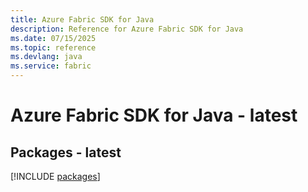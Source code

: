 ```yaml
---
title: Azure Fabric SDK for Java
description: Reference for Azure Fabric SDK for Java
ms.date: 07/15/2025
ms.topic: reference
ms.devlang: java
ms.service: fabric
---
```

# Azure Fabric SDK for Java - latest
## Packages - latest
[!INCLUDE [packages](fabric-index.md)]